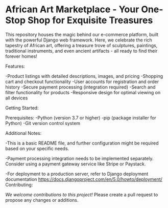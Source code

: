 # African Art Marketplace - Your One-Stop Shop for Exquisite Treasures


This repository houses the magic behind our e-commerce platform, built with the powerful Django web framework. Here, we celebrate the rich tapestry of African art, offering a treasure trove of sculptures, paintings, traditional instruments, and even ancient artifacts  - all ready to find their forever homes!

Features:

  -Product listings with detailed descriptions, images, and pricing
  -Shopping cart and checkout functionality
  -User accounts for registration and order history
  -Secure payment processing (integration required)
  -Search and filter functionality for products
  -Responsive design for optimal viewing on all devices

Getting Started:

Prerequisites:
  -Python (version 3.7 or higher)
  -pip (package installer for Python)
  -Git version control system

Additional Notes:

  -This is a basic README file, and further configuration might be required based on your specific needs.
  
  -Payment processing integration needs to be implemented separately. Consider using a payment gateway service like Stripe or Paystack.
  
  -For deployment to a production server, refer to Django deployment documentation https://docs.djangoproject.com/en/5.0/howto/deployment/
  Contributing:

*We welcome contributions to this project!*
Please create a pull request to propose any changes or additions.

  



